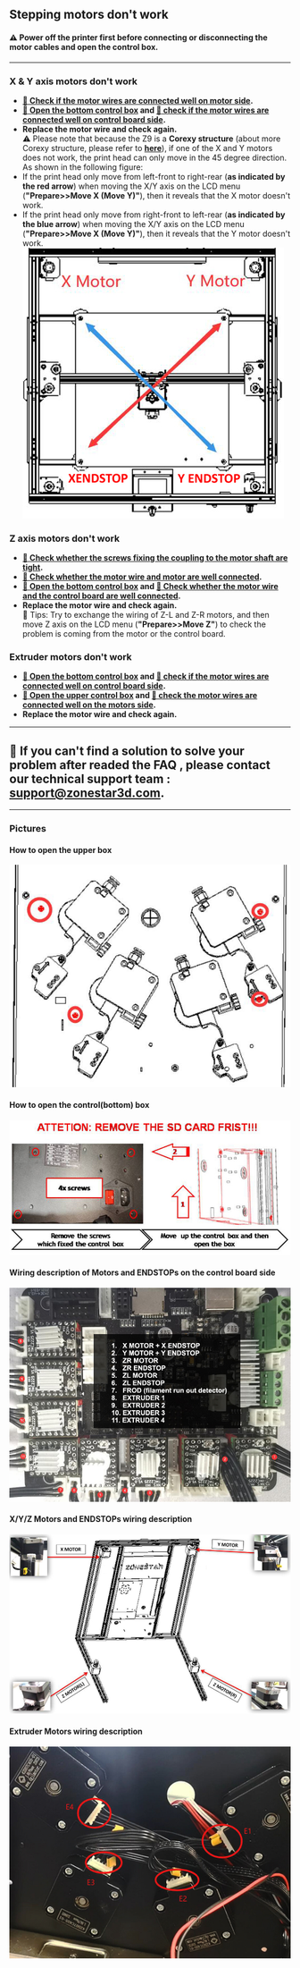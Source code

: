 ## Stepping motors don't work
#### :warning: Power off the printer first before connecting or disconnecting the motor cables and open the control box.

-----
### X & Y axis motors don't work
- **[:art: Check if the motor wires are connected well on motor side](XYZMotors_wiring.jpg).**
- **[:art: Open the bottom control box](../How_to_open_the_control_box.jpg) and [:art: check if the motor wires are connected well on control board side](MotorENDSTOP_wiring.jpg).**
- **Replace the motor wire and check again.**   
:warning: Please note that because the Z9 is a **Corexy structure** (about more Corexy structure, please refer to [**here**](http://corexy.com/)), if one of the X and Y motors does not work, the print head can only move in the 45 degree direction. As shown in the following figure:
- If the print head only move from left-front to right-rear (**as indicated by the red arrow**) when moving the X/Y axis on the LCD menu (**"Prepare>>Move X (Move Y)"**), then it reveals that the X motor doesn't work. 
- If the print head only move from right-front to left-rear (**as indicated by the blue arrow**) when moving the X/Y axis on the LCD menu (**"Prepare>>Move X  (Move Y)"**), then it reveals that the Y motor doesn't work.   
![](./XYMotor_Issue.jpg)
 
### Z axis motors don't work
- **[:art: Check whether the screws fixing the coupling to the motor shaft are tight](couplingscrews.png).**
- **[:art: Check whether the motor wire and motor are well connected](XYZMotors_wiring.jpg).**
- **[:art: Open the bottom control box](../How_to_open_the_control_box.jpg) and [:art: Check whether the motor wire and the control board are well connected](MotorENDSTOP_wiring.jpg).**
- **Replace the motor wire and check again.**   
:star2: Tips: Try to exchange the wiring of Z-L and Z-R motors, and then move Z axis on the LCD menu (**"Prepare>>Move Z"**) to check the problem is coming from the motor or the control board.

### Extruder motors don't work
- **[:art: Open the bottom control box](../How_to_open_the_control_box.jpg) and [:art: check if the motor wires are connected well on control board side](MotorENDSTOP_wiring.jpg).**
- **[:art: Open the upper control box](../Upper_box_mounted_screws.jpg) and [:art: check the motor wires are connected well on the motors side](ExtruderMotors_wiring.jpg).**
- **Replace the motor wire and check again.**   

-----
## :email: If you can't find a solution to solve your problem after readed the FAQ , please contact our technical support team : support@zonestar3d.com.

-----
### Pictures
#### How to open the upper box
![](../Upper_box_mounted_screws.jpg)
#### How to open the control(bottom) box 
![](../How_to_open_the_control_box.jpg)
#### Wiring description of Motors and ENDSTOPs on the control board side
![](MotorENDSTOP_wiring.jpg)
#### X/Y/Z Motors and ENDSTOPs wiring description
![](XYZMotors_wiring.jpg)
#### Extruder Motors wiring description
![](ExtruderMotors_wiring.jpg)